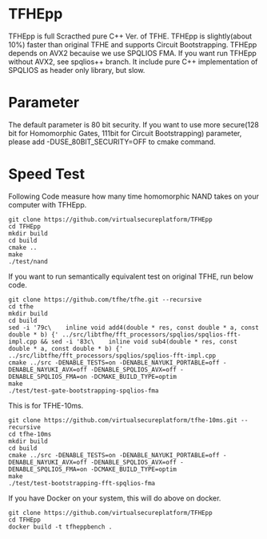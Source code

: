# TFHEpp
TFHEpp is full Scracthed pure C++ Ver. of TFHE. TFHEpp is slightly(about 10%) faster than original TFHE and supports Circuit Bootstrapping.
TFHEpp depends on AVX2 becauise we use SPQLIOS FMA. If you want run TFHEpp without AVX2, see spqlios++ branch. It include pure C++ implementation of SPQLIOS as header only library, but slow.

# Parameter
The default parameter is 80 bit security. If you want to use more secure(128 bit for Homomorphic Gates, 111bit for Circuit Bootstrapping) parameter, please add -DUSE_80BIT_SECURITY=OFF to cmake command.

# Speed Test

Following Code measure how many time homomorphic NAND takes on your computer with TFHEpp. 
```
git clone https://github.com/virtualsecureplatform/TFHEpp
cd TFHEpp
mkdir build
cd build
cmake ..
make
./test/nand 
```

If you want to run semantically equivalent test on original TFHE, run below code.
```
git clone https://github.com/tfhe/tfhe.git --recursive
cd tfhe
mkdir build
cd build
sed -i '79c\    inline void add4(double * res, const double * a, const double * b) {' ../src/libtfhe/fft_processors/spqlios/spqlios-fft-impl.cpp && sed -i '83c\    inline void sub4(double * res, const double * a, const double * b) {' ../src/libtfhe/fft_processors/spqlios/spqlios-fft-impl.cpp
cmake ../src -DENABLE_TESTS=on -DENABLE_NAYUKI_PORTABLE=off -DENABLE_NAYUKI_AVX=off -DENABLE_SPQLIOS_AVX=off -DENABLE_SPQLIOS_FMA=on -DCMAKE_BUILD_TYPE=optim
make
./test/test-gate-bootstrapping-spqlios-fma
```

This is for TFHE-10ms.
```
git clone https://github.com/virtualsecureplatform/tfhe-10ms.git --recursive
cd tfhe-10ms
mkdir build
cd build
cmake ../src -DENABLE_TESTS=on -DENABLE_NAYUKI_PORTABLE=off -DENABLE_NAYUKI_AVX=off -DENABLE_SPQLIOS_AVX=off -DENABLE_SPQLIOS_FMA=on -DCMAKE_BUILD_TYPE=optim
make
./test/test-bootstrapping-fft-spqlios-fma 
```

If you have Docker on your system, this will do above on docker.

```
git clone https://github.com/virtualsecureplatform/TFHEpp
cd TFHEpp
docker build -t tfheppbench .
```